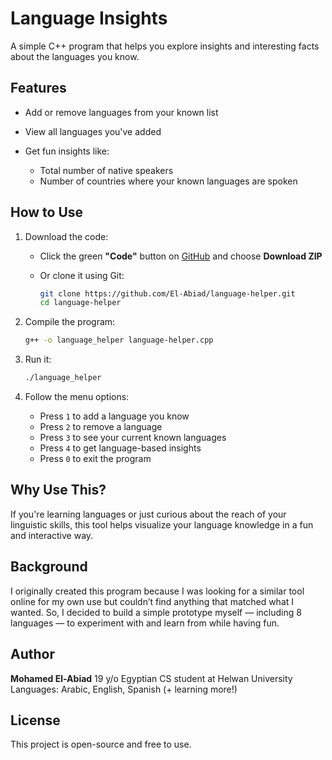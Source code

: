 # Language Insights

A simple C++ program that helps you explore insights and interesting facts about the languages you know.

## Features

* Add or remove languages from your known list
* View all languages you've added
* Get fun insights like:

  * Total number of native speakers
  * Number of countries where your known languages are spoken

## How to Use

1. Download the code:

   * Click the green **"Code"** button on [GitHub](https://github.com/El-Abiad/language-helper) and choose **Download ZIP**
   * Or clone it using Git:

     ```bash
     git clone https://github.com/El-Abiad/language-helper.git
     cd language-helper
     ```

2. Compile the program:

   ```bash
   g++ -o language_helper language-helper.cpp
   ```

3. Run it:

   ```bash
   ./language_helper
   ```

4. Follow the menu options:

   * Press `1` to add a language you know
   * Press `2` to remove a language
   * Press `3` to see your current known languages
   * Press `4` to get language-based insights
   * Press `0` to exit the program

## Why Use This?

If you're learning languages or just curious about the reach of your linguistic skills, this tool helps visualize your language knowledge in a fun and interactive way.

## Background

I originally created this program because I was looking for a similar tool online for my own use but couldn’t find anything that matched what I wanted. So, I decided to build a simple prototype myself — including 8 languages — to experiment with and learn from while having fun.

## Author

**Mohamed El-Abiad**
19 y/o Egyptian CS student at Helwan University
Languages: Arabic, English, Spanish (+ learning more!)

## License

This project is open-source and free to use.
